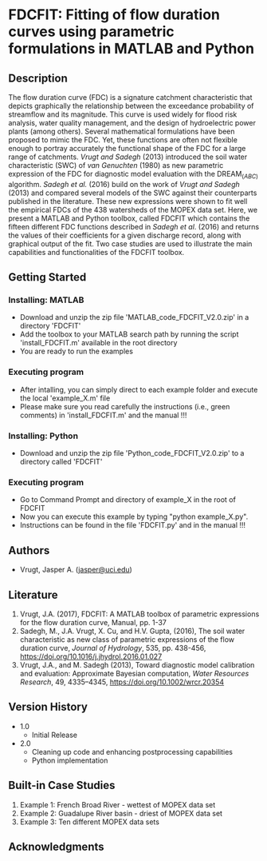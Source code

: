 # FDCFIT: Fitting of flow duration curves using parametric formulations in MATLAB and Python

## Description

The flow duration curve (FDC) is a signature catchment characteristic that depicts graphically the relationship between the exceedance probability of streamflow and its magnitude. This curve is used widely for flood risk analysis, water quality management, and the design of hydroelectric power plants (among others). Several mathematical formulations have been proposed to mimic the FDC. Yet, these functions are often not flexible enough to portray accurately the functional shape of the FDC for a large range of catchments. _Vrugt and Sadegh_ (2013) introduced the soil water characteristic (SWC) of _van Genuchten_ (1980) as new parametric expression of the FDC for diagnostic model evaluation with the DREAM$_{(ABC)}$ algorithm. _Sadegh et al._ (2016) build on the work of _Vrugt and Sadegh_ (2013) and compared several models of the SWC against their counterparts published in the literature. These new expressions were shown to fit well the empirical FDCs of the 438 watersheds of the MOPEX data set. Here, we present a MATLAB and Python toolbox, called FDCFIT which contains the fifteen different FDC functions described in _Sadegh et al_. (2016) and returns the values of their coefficients for a given discharge record, along with graphical output of the fit. Two case studies are used to illustrate the main capabilities and functionalities of the FDCFIT toolbox.

## Getting Started

### Installing: MATLAB

* Download and unzip the zip file 'MATLAB_code_FDCFIT_V2.0.zip' in a directory 'FDCFIT'
* Add the toolbox to your MATLAB search path by running the script 'install_FDCFIT.m' available in the root directory
* You are ready to run the examples

### Executing program

* After intalling, you can simply direct to each example folder and execute the local 'example_X.m' file
* Please make sure you read carefully the instructions (i.e., green comments) in 'install_FDCFIT.m' and the manual !!!  

### Installing: Python

* Download and unzip the zip file 'Python_code_FDCFIT_V2.0.zip' to a directory called 'FDCFIT'

### Executing program

* Go to Command Prompt and directory of example_X in the root of FDCFIT
* Now you can execute this example by typing "python example_X.py".
* Instructions can be found in the file 'FDCFIT.py' and in the manual !!!
  
## Authors

* Vrugt, Jasper A. (jasper@uci.edu) 

## Literature

1. Vrugt, J.A. (2017), FDCFIT: A MATLAB toolbox of parametric expressions for the flow duration curve, Manual, pp. 1-37
2. Sadegh, M., J.A. Vrugt, X. Cu, and H.V. Gupta, (2016), The soil water characteristic as new class of parametric expressions of the flow duration curve, _Journal of Hydrology_, 535, pp. 438-456, https://doi.org/10.1016/j.jhydrol.2016.01.027
3. Vrugt, J.A., and M. Sadegh (2013), Toward diagnostic model calibration and evaluation: Approximate Bayesian computation, _Water Resources Research_, 49, 4335–4345, https://doi.org/10.1002/wrcr.20354

## Version History

* 1.0
    * Initial Release
* 2.0
    * Cleaning up code and enhancing postprocessing capabilities
    * Python implementation

## Built-in Case Studies

1. Example 1: French Broad River - wettest of MOPEX data set
2. Example 2: Guadalupe River basin - driest of MOPEX data set
3. Example 3: Ten different MOPEX data sets

## Acknowledgments
